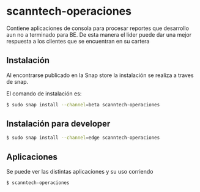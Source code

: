 # scanntech-operaciones

Contiene aplicaciones de consola para procesar reportes que desarrollo aun no a terminado para BE.
De esta manera el lider puede dar una mejor respuesta a los clientes que se encuentran en su cartera

## Instalación

Al encontrarse publicado en la Snap store la instalación se realiza a traves de snap.

El comando de instalación es:

```bash
$ sudo snap install --channel=beta scanntech-operaciones
```
## Instalación para developer

```bash
$ sudo snap install --channel=edge scanntech-operaciones
```

## Aplicaciones

Se puede ver las distintas aplicaciones y su uso corriendo

```bash
$ scanntech-operaciones
```
